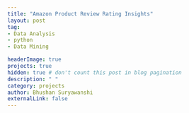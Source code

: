 ```yaml
---
title: "Amazon Product Review Rating Insights"
layout: post
tag: 
- Data Analysis 
- python
- Data Mining

headerImage: true
projects: true
hidden: true # don't count this post in blog pagination
description: " "
category: projects
author: Bhushan Suryawanshi 
externalLink: false
---
```

